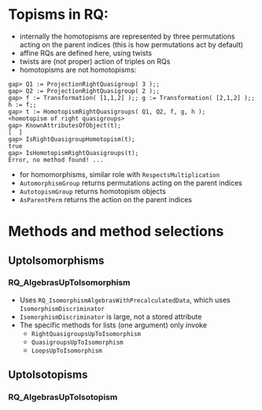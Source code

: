 # Topisms in RQ: 
 
- internally the homotopisms are represented by three permutations acting on the parent indices 
   (this is how permutations act by default)
- affine RQs are defined here, using twists
- twists are (not proper) action of triples on RQs
- homotopisms are not homotopisms:
```
gap> Q1 := ProjectionRightQuasigroup( 3 );;
gap> Q2 := ProjectionRightQuasigroup( 2 );;
gap> f := Transformation( [1,1,2] );; g := Transformation( [2,1,2] );; h := f;;
gap> t := HomotopismRightQuasigroups( Q1, Q2, f, g, h );
<homotopism of right quasigroups>
gap> KnownAttributesOfObject(t);
[  ]
gap> IsRightQuasigroupHomotopism(t);
true
gap> IsHomotopismRightQuasigroups(t);
Error, no method found! ...
```
- for homomorphisms, similar role with `RespectsMultiplication`
- `AutomorphismGroup` returns permutations acting on the parent indices
- `AutotopismGroup` returns homotopism objects
- `AsParentPerm` returns the action on the parent indices

# Methods and method selections

## UptoIsomorphisms

### RQ_AlgebrasUpToIsomorphism

- Uses `RQ_IsomorphismAlgebrasWithPrecalculatedData`, which uses `IsomorphismDiscriminator`
- `IsomorphismDiscriminator` is large, not a stored attribute
- The specific methods for lists (one argument) only invoke 
  * `RightQuasigroupsUpToIsomorphism`
  * `QuasigroupsUpToIsomorphism`
  * `LoopsUpToIsomorphism`

## UptoIsotopisms

### RQ_AlgebrasUpToIsotopism